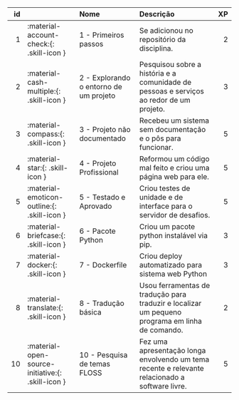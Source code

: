 |   id |                                                   | Nome                                   | Descrição                                                                                       |   XP |
|-----:|:--------------------------------------------------|:---------------------------------------|:------------------------------------------------------------------------------------------------|-----:|
|    1 | :material-account-check:{: .skill-icon }          | 1 - Primeiros passos                   | Se adicionou no repositório da disciplina.                                                      |    2 |
|    2 | :material-cash-multiple:{: .skill-icon }          | 2 - Explorando o entorno de um projeto | Pesquisou sobre a história e a comunidade de pessoas e serviços ao redor de um projeto.         |    3 |
|    3 | :material-compass:{: .skill-icon }                | 3 - Projeto não documentado            | Recebeu um sistema sem documentação e o pôs para funcionar.                                     |    5 |
|    4 | :material-star:{: .skill-icon }                   | 4 - Projeto Profissional               | Reformou um código mal feito e criou uma página web para ele.                                   |    5 |
|    5 | :material-emoticon-outline:{: .skill-icon }       | 5 - Testado e Aprovado                 | Criou testes de unidade e de interface para o servidor de desafios.                             |    5 |
|    6 | :material-briefcase:{: .skill-icon }              | 6 - Pacote Python                      | Criou um pacote python instalável via pip.                                                      |    3 |
|    7 | :material-docker:{: .skill-icon }                 | 7 - Dockerfile                         | Criou deploy automatizado para sistema web Python                                               |    3 |
|    8 | :material-translate:{: .skill-icon }              | 8 - Tradução básica                    | Usou ferramentas de tradução para traduzir e localizar um pequeno programa em linha de comando. |    2 |
|   10 | :material-open-source-initiative:{: .skill-icon } | 10 - Pesquisa de temas FLOSS           | Fez uma apresentação longa envolvendo um tema recente e relevante relacionado a software livre. |    5 |